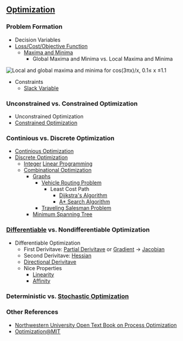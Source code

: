 ## [Optimization](https://en.wikipedia.org/wiki/Mathematical_optimization)
### Problem Formation
* Decision Variables
* [Loss/Cost/Objective Function](https://en.wikipedia.org/wiki/Loss_function)
  * [Maxima and Minima](https://en.wikipedia.org/wiki/Maxima_and_minima)
    * Global Maxima and Minima vs. Local Maxima and Minima

![Local and global maxima and minima for cos(3πx)/x, 0.1≤ x ≤1.1](https://upload.wikimedia.org/wikipedia/commons/6/68/Extrema_example_original.svg)

* Constraints
  * [Slack Variable](https://en.wikipedia.org/wiki/Slack_variable)
### Unconstrained vs. Constrained Optimization
* Unconstrained Optimization
* [Constrained Optimization](https://en.wikipedia.org/wiki/Constrained_optimization)
### Continious vs. Discrete Optimization
* [Continious Optimization](https://en.wikipedia.org/wiki/Continuous_optimization)
* [Discrete Optimization](https://en.wikipedia.org/wiki/Discrete_optimization)
  * [Integer](https://en.wikipedia.org/wiki/Integer_programming) [Linear Programming](https://en.wikipedia.org/wiki/Linear_programming)
  * [Combinational Optimization](https://en.wikipedia.org/wiki/Combinatorial_optimization)
    * [Graphs](https://en.wikipedia.org/wiki/Graph_(discrete_mathematics))
      * [Vehicle Routing Problem](https://en.wikipedia.org/wiki/Vehicle_routing_problem)
        * Least Cost Path
          * [Dijkstra's Algorithm](https://en.wikipedia.org/wiki/Dijkstra%27s_algorithm)
          * [A* Search Algorithm](https://en.wikipedia.org/wiki/A*_search_algorithm)
      * [Traveling Salesman Problem](https://en.wikipedia.org/wiki/Travelling_salesman_problem)
    * [Minimum Spanning Tree](https://en.wikipedia.org/wiki/Minimum_spanning_tree)
### [Differentiable](https://en.wikipedia.org/wiki/Differentiable_function) vs. Nondifferentiable Optimization
* Differentiable Optimization
  * First Derivitave: [Partial Derivitave](https://en.wikipedia.org/wiki/Partial_derivative) or [Gradient](https://en.wikipedia.org/wiki/Gradient) -> [Jacobian](https://en.wikipedia.org/wiki/Jacobian_matrix_and_determinant)
  * Second Derivitave: [Hessian](https://en.wikipedia.org/wiki/Hessian_matrix)
  * [Directional Derivitave](https://en.wikipedia.org/wiki/Directional_derivative)
  * Nice Properties
    * [Linearity](https://en.wikipedia.org/wiki/Linearity)
    * [Affinity](https://en.wikipedia.org/wiki/Affine_transformation)
### Deterministic vs. [Stochastic Optimization](https://en.wikipedia.org/wiki/Stochastic_optimization)
### Other References
* [Northwestern University Open Text Book on Process Optimization](https://optimization.mccormick.northwestern.edu/index.php/Main_Page)
* [Optimization@MIT](http://optimization.mit.edu/classes.php)
